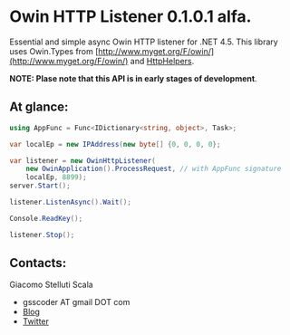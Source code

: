 ﻿Owin HTTP Listener 0.1.0.1 alfa.
===
Essential and simple async Owin HTTP listener for .NET 4.5. This library uses Owin.Types from [http://www.myget.org/F/owin/](http://www.myget.org/F/owin/)
and [HttpHelpers](https://github.com/gsscoder/httphelpers).

**NOTE: Plase note that this API is in early stages of development**.

At glance:
---
```csharp
using AppFunc = Func<IDictionary<string, object>, Task>;

var localEp = new IPAddress(new byte[] {0, 0, 0, 0};

var listener = new OwinHttpListener(
    new OwinApplication().ProcessRequest, // with AppFunc signature
    localEp, 8899);
server.Start();

listener.ListenAsync().Wait();

Console.ReadKey();

listener.Stop();
```

Contacts:
---
Giacomo Stelluti Scala
  - gsscoder AT gmail DOT com
  - [Blog](http://gsscoder.blogspot.it)
  - [Twitter](http://twitter.com/gsscoder)